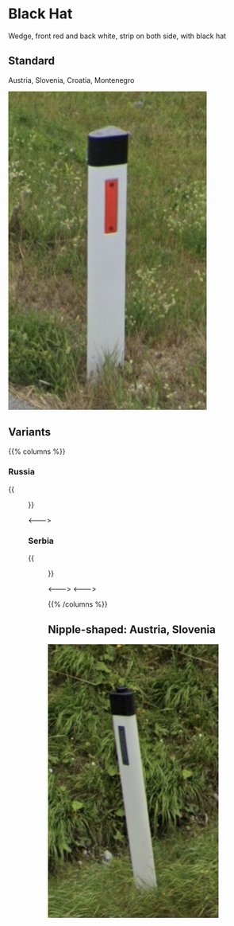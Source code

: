 # Black Hat

Wedge, front red and back white, strip on both side, with black hat

## Standard

Austria, Slovenia, Croatia, Montenegro

<img src="bollard-si.png" class="img-sm" />

## Variants

{{% columns %}}

### Russia

{{<figure src="bollard-ru.png" caption="reflector on top" class="img-sm" >}}

<--->

### Serbia

{{<figure src="bollard-rs.png" caption="off-centered" class="img-sm" >}}

<--->
<--->

{{% /columns %}}

## Nipple-shaped: Austria, Slovenia

<img src="bollard-at.png" class="img-sm" />
